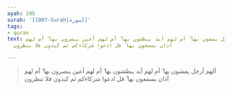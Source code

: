 ```yaml
---
ayah: 195
surah: '[[007-Surah|سورة]]'
tags:
- quran
text: ألهم أرجل يمشون بها ۖ أم لهم أيد يبطشون بها ۖ أم لهم أعين يبصرون بها ۖ أم لهم
  آذان يسمعون بها ۗ قل ادعوا شركاءكم ثم كيدون فلا تنظرون

---
```

> ألهم أرجل يمشون بها ۖ أم لهم أيد يبطشون بها ۖ أم لهم أعين يبصرون بها ۖ أم لهم آذان يسمعون بها ۗ قل ادعوا شركاءكم ثم كيدون فلا تنظرون
